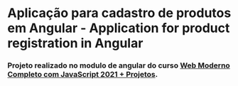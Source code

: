 
# Aplicação para cadastro de produtos em Angular - Application for product registration in Angular

### Projeto realizado no modulo de angular do curso [Web Moderno Completo com JavaScript 2021 + Projetos](https://www.udemy.com/course/curso-web/).


